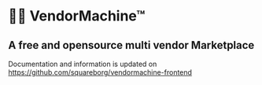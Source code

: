 
🛒🤖 VendorMachine™
===================
A free and opensource multi vendor Marketplace
--------------------------

Documentation and information is updated on https://github.com/squareborg/vendormachine-frontend



